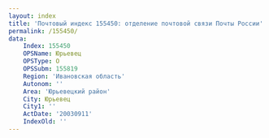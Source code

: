 ```yaml
---
layout: index
title: 'Почтовый индекс 155450: отделение почтовой связи Почты России'
permalink: /155450/
data:
    Index: 155450
    OPSName: Юрьевец
    OPSType: О
    OPSSubm: 155819
    Region: 'Ивановская область'
    Autonom: ''
    Area: 'Юрьевецкий район'
    City: Юрьевец
    City1: ''
    ActDate: '20030911'
    IndexOld: ''
---
```

